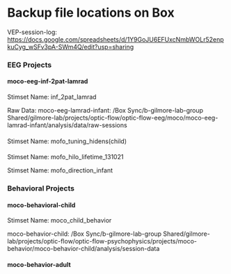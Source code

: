 # Backup file locations on Box 

VEP-session-log: https://docs.google.com/spreadsheets/d/1Y9GoJU6EFUxcNmbWOLr52enpkuCyg_wSFv3pA-SWm4Q/edit?usp=sharing

### EEG Projects 

#### moco-eeg-inf-2pat-lamrad

Stimset Name: inf_2pat_lamrad

Raw Data: moco-eeg-lamrad-infant: /Box Sync/b-gilmore-lab-group Shared/gilmore-lab/projects/optic-flow/optic-flow-eeg/moco/moco-eeg-lamrad-infant/analysis/data/raw-sessions 

#### 

Stimset Name: mofo_tuning_hidens(child)

####

Stimset Name: mofo_hilo_lifetime_131021


Stimset Name: mofo_direction_infant

### Behavioral Projects

#### moco-behavioral-child 

Stimset Name: moco_child_behavior

moco-behavior-child: /Box Sync/b-gilmore-lab-group Shared/gilmore-lab/projects/optic-flow/optic-flow-psychophysics/projects/moco-behavior/moco-behavior-child/analysis/session-data

#### moco-behavior-adult 
